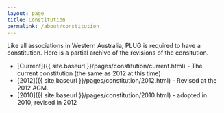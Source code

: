 ```yaml
---
layout: page
title: Constitution
permalink: /about/constitution
---
```


Like all associations in Western Australia, PLUG is required to have a constitution. Here is a partial archive of the revisions of the consitution.

 * [Current]({{ site.baseurl }}/pages/constitution/current.html) - The current constitution (the same as 2012 at this time)
 * [2012]({{ site.baseurl }}/pages/constitution/2012.html) - Revised at the 2012 AGM.
 * [2010]({{ site.baseurl }}/pages/constitution/2010.html) - adopted in 2010, revised in 2012
